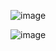 ![image](https://github.com/user-attachments/assets/29e0db42-d22e-48ca-901e-d84dbc74c925)

![image](https://github.com/user-attachments/assets/770d9f04-f6cd-486f-bb7d-0267f79f5797)
